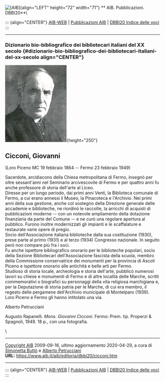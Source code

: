 ![\[AIB\]](/aib/wi/aibv72.gif){align="LEFT" height="72" width="71"}
** AIB. Pubblicazioni. DBBI20**\

::: {align="CENTER"}
[AIB-WEB](/) \| [Pubblicazioni AIB](/pubblicazioni/) \| [DBBI20 Indice
delle voci](dbbi20.htm)
:::

------------------------------------------------------------------------

### Dizionario bio-bibliografico dei bibliotecari italiani del XX secolo {#dizionario-bio-bibliografico-dei-bibliotecari-italiani-del-xx-secolo align="CENTER"}

![\[Ritratto\]](cicconi.jpg){height="250"}

## Cicconi, Giovanni

(Loro Piceno MC 19 febbraio 1864 -- Fermo 23 febbraio 1949)

Sacerdote, arcidiacono della Chiesa metropolitana di Fermo, insegnò per
oltre sessant\'anni nel Seminario arcivescovile di Fermo e per quattro
anni fu anche professore di storia dell\'arte al Liceo.\
Diresse per un lungo periodo, dai primi anni Venti, la Biblioteca
comunale di Fermo, a cui erano annessi il Museo, la Pinacoteca e
l\'Archivio. Nei primi anni della sua gestione, anche col sostegno della
Direzione generale delle accademie e biblioteche, ne riordinò le
raccolte, la arricchì di acquisti di pubblicazioni moderne -- con un
notevole ampliamento della dotazione finanziaria da parte del Comune --
e ne curò una regolare apertura al pubblico. Furono inoltre modernizzati
gli impianti e le scaffalature e restaurate varie opere di pregio.\
Socio dell\'Associazione italiana biblioteche dalla sua costituzione
(1930), prese parte al primo (1931) e al terzo (1934) Congresso
nazionale. In seguito però non compare più fra i soci.\
Fu anche ispettore bibliografico onorario per le biblioteche popolari,
socio della Sezione Bibliotecari dell\'Associazione fascista della
scuola, membro della Commissione conservatrice dei monumenti per la
provincia di Ascoli Piceno e ispettore onorario alle antichità e belle
arti per Fermo.\
Studioso di storia locale, archeologia e storia dell\'arte, pubblicò
numerosi lavori su chiese e monumenti di Fermo e di altre località delle
Marche, scritti commemorativi o biografici su personaggi della vita
religiosa marchigiana e, per la Deputazione di storia patria per le
Marche, di cui era membro, il regesto delle pergamene dell\'Archivio
municipale di Montelparo (1939).\
Loro Piceno e Fermo gli hanno intitolato una via.

Alberto Petrucciani

Augusto Rapanelli. *Mons. Giovanni Cicconi*. Fermo: Prem. tip. Properzi
& Spagnoli, 1949. 18 p., con una fotografia.

\

------------------------------------------------------------------------

[Copyright AIB](/su-questo-sito/dichiarazione-di-copyright-aib-web/)
2009-09-16, ultimo aggiornamento 2020-04-29, a cura di [Simonetta
Buttò](/aib/redazione3.htm) e [Alberto
Petrucciani](/su-questo-sito/redazione-aib-web/)\
**URL:** https://www.aib.it/aib/editoria/dbbi20/cicconi.htm

------------------------------------------------------------------------

::: {align="CENTER"}
[AIB-WEB](/) \| [Pubblicazioni AIB](/pubblicazioni/) \| [DBBI20 Indice
delle voci](dbbi20.htm)
:::
